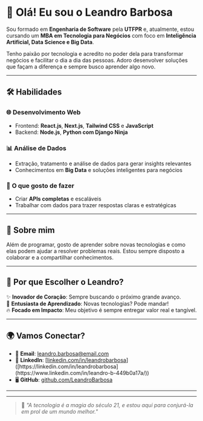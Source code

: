 # 👋 Olá! Eu sou o Leandro Barbosa  

Sou formado em **Engenharia de Software** pela **UTFPR** e, atualmente, estou cursando um **MBA em Tecnologia para Negócios** com foco em **Inteligência Artificial, Data Science e Big Data**.  

Tenho paixão por tecnologia e acredito no poder dela para transformar negócios e facilitar o dia a dia das pessoas. Adoro desenvolver soluções que façam a diferença e sempre busco aprender algo novo.  

---

## 🛠️ Habilidades  

### 🌐 **Desenvolvimento Web**  
- Frontend: **React.js**, **Next.js**, **Tailwind CSS** e **JavaScript**  
- Backend: **Node.js**, **Python com Django Ninja**  

### 📊 **Análise de Dados**  
- Extração, tratamento e análise de dados para gerar insights relevantes  
- Conhecimentos em **Big Data** e soluções inteligentes para negócios  

### 🚀 **O que gosto de fazer**  
- Criar **APIs completas** e escaláveis  
- Trabalhar com dados para trazer respostas claras e estratégicas  

---

## 🌟 Sobre mim  
Além de programar, gosto de aprender sobre novas tecnologias e como elas podem ajudar a resolver problemas reais. Estou sempre disposto a colaborar e a compartilhar conhecimentos.  

---
## 🚀 **Por que Escolher o Leandro?**

✨ **Inovador de Coração**: Sempre buscando o próximo grande avanço.  
🌟 **Entusiasta de Aprendizado**: Novas tecnologias? Pode mandar!  
🔥 **Focado em Impacto**: Meu objetivo é sempre entregar valor real e tangível.  

---

## 🌍 **Vamos Conectar?**

- 📧 **Email**: [leandro.barbosa@email.com](mailto:leandro.barbosa@email.com)  
- 💼 **LinkedIn**: [[linkedin.com/in/leandrobarbosa]([https://www.linkedin.com/in/leandro-b-449b0a17a/](https://www.linkedin.com/in/leandro-b-449b0a17a/))]([https://linkedin.com/in/leandrobarbosa](https://www.linkedin.com/in/leandro-b-449b0a17a/))  
- 🖥️ **GitHub**: [github.com/LeandroBarbosa](https://github.com/leandro-bsf)  

---



---

> 🌟 _"A tecnologia é a magia do século 21, e estou aqui para conjurá-la em prol de um mundo melhor."_  
